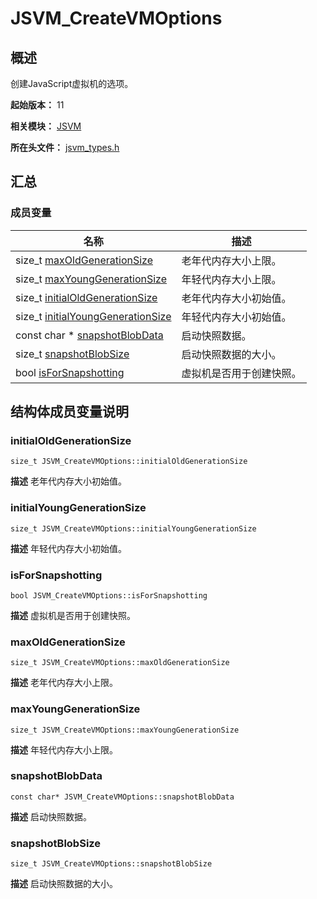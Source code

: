 # JSVM_CreateVMOptions


## 概述

创建JavaScript虚拟机的选项。

**起始版本：** 11

**相关模块：** [JSVM](_j_s_v_m.md)

**所在头文件：** [jsvm_types.h](jsvm__types_8h.md)


## 汇总


### 成员变量

| 名称 | 描述 | 
| -------- | -------- |
| size_t [maxOldGenerationSize](#maxoldgenerationsize) | 老年代内存大小上限。  | 
| size_t [maxYoungGenerationSize](#maxyounggenerationsize) | 年轻代内存大小上限。  | 
| size_t [initialOldGenerationSize](#initialoldgenerationsize) | 老年代内存大小初始值。  | 
| size_t [initialYoungGenerationSize](#initialyounggenerationsize) | 年轻代内存大小初始值。  | 
| const char \* [snapshotBlobData](#snapshotblobdata) | 启动快照数据。  | 
| size_t [snapshotBlobSize](#snapshotblobsize) | 启动快照数据的大小。  | 
| bool [isForSnapshotting](#isforsnapshotting) | 虚拟机是否用于创建快照。  | 


## 结构体成员变量说明


### initialOldGenerationSize

```
size_t JSVM_CreateVMOptions::initialOldGenerationSize
```
**描述**
老年代内存大小初始值。


### initialYoungGenerationSize

```
size_t JSVM_CreateVMOptions::initialYoungGenerationSize
```
**描述**
年轻代内存大小初始值。


### isForSnapshotting

```
bool JSVM_CreateVMOptions::isForSnapshotting
```
**描述**
虚拟机是否用于创建快照。


### maxOldGenerationSize

```
size_t JSVM_CreateVMOptions::maxOldGenerationSize
```
**描述**
老年代内存大小上限。


### maxYoungGenerationSize

```
size_t JSVM_CreateVMOptions::maxYoungGenerationSize
```
**描述**
年轻代内存大小上限。


### snapshotBlobData

```
const char* JSVM_CreateVMOptions::snapshotBlobData
```
**描述**
启动快照数据。


### snapshotBlobSize

```
size_t JSVM_CreateVMOptions::snapshotBlobSize
```
**描述**
启动快照数据的大小。
